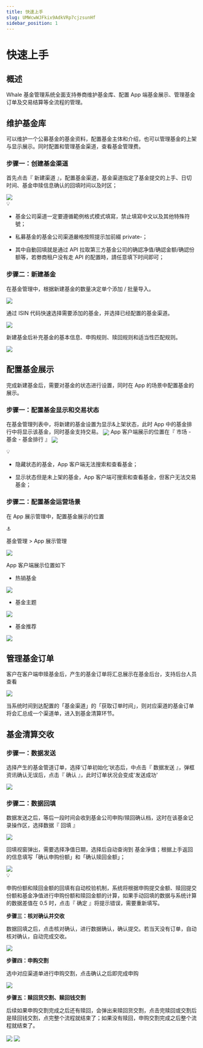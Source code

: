 ```yaml
---
title: 快速上手
slug: UMWcwWJFkix9AdkVRp7cjzsunHf
sidebar_position: 1
---
```



# 快速上手

## 概述

Whale 基金管理系统全面支持券商维护基金库、配置 App 端基金展示、管理基金订单及交易结算等全流程的管理。

## 维护基金库

可以维护一个公募基金的基金资料，配置基金主体和介绍，也可以管理基金的上架与显示展示。同时配置和管理基金渠道，查看基金管理费。

### <b>步骤一：创建基金渠道</b>

首先点击『 新建渠道 』，配置基金渠道，基金渠道指定了基金提交的上手、日切时间、基金申赎信息确认的回填时间以及时区；

<img src="/assets/NcS0b7TvBoRj9fxDAg2crCxUnGd.png" src-width="3252" src-height="1708" align="center"/>

<div class="callout callout-bg-3 callout-border-3">
<div class='callout-emoji'>💡</div>
<ul>
<li><p>基金公司渠道一定要遵循範例格式模式填寫，禁止填寫中文以及其他特殊符號；</p>
</li>
<li><p>私募基金的基金公司渠道嚴格按照提示加前綴 private-；</p>
</li>
<li><p>其中自動回填就是通过 API 拉取第三方基金公司的确認净值/确認金额/确認份额等，若劵商租户没有走 API 的配置時，請任意填下时间即可；</p>
</li>
</ul>
</div>

### <b>步骤二：新建基金</b>

在基金管理中，根据新建基金的数量决定单个添加 / 批量导入。

<img src="/assets/BkQ7biLKBopMHxxfvBac0bg1n1g.png" src-width="3220" src-height="1714" align="center"/>

通过 ISIN 代码快速选择需要添加的基金，并选择已经配置的基金渠道。

<img src="/assets/Bnitb3hUzoNhAyx91F0cUIjrn1e.png" src-width="3232" src-height="1714" align="center"/>

新建基金后补充基金的基本信息、申购规则、赎回规则和适当性匹配规则。

<img src="/assets/G9mabDRtfoNjyZxvBkEcn75vnIS.png" src-width="3248" src-height="1720" align="center"/>

## 配置基金展示

完成新建基金后，需要对基金的状态进行设置，同时在 App 的场景中配置基金的展示。

### <b>步骤一：配置基金显示和交易状态</b>

在基金管理列表中，将新建的基金设置为显示&上架状态，此时 App 中的基金排行中将显示该基金，同时基金支持交易。
<img src="/assets/IEWTbgafhoFICMxdLrOc6llTnPF.png" src-width="3234" src-height="1716" align="center"/>
App 客户端展示的位置在『 市场 - 基金 - 基金排行 』
<img src="/assets/WCmsbhUTfo1q52xlMAQc5dfGnYc.png" src-width="696" src-height="1206" align="center"/>

<div class="callout callout-bg-3 callout-border-3">
<div class='callout-emoji'>💡</div>
<ul>
<li><p>隐藏状态的基金，App 客户端无法搜索和查看基金；</p>
</li>
<li><p>显示状态但是未上架的基金，App 客户端可搜索和查看基金，但客户无法交易基金；</p>
</li>
</ul>
</div>

### <b>步骤二：配置基金运营场景</b>

在 App 展示管理中，配置基金展示的位置

<div class="callout callout-bg-6 callout-border-6">
<div class='callout-emoji'>⚓</div>
<p>基金管理 &gt; App 展示管理</p>
</div>

<img src="/assets/VBihbyFgwo6mfux5iAecDj0FnSf.png" src-width="3238" src-height="1756" align="center"/>

App 客户端展示位置如下
<div class="flex gap-3 columns-3" column-size="3">
<div class="w-[33%]" width-ratio="33">
<ul>
<li>热销基金</li>
</ul>
<img src="/assets/EzpMbLSoio7Tkgxge1Bc4mKynih.png" src-width="958" src-height="1722" align="center"/>

</div>
<div class="w-[33%]" width-ratio="33">
<ul>
<li>基金主题</li>
</ul>
<img src="/assets/EfUabfsm9oO724xyIXpcXeP1n2g.png" src-width="686" src-height="1482" align="center"/>
</div>
<div class="w-[33%]" width-ratio="33">
<ul>
<li>基金推荐</li>
</ul>
<img src="/assets/QW2qbmLSAodGmHxUXdlcObbFnId.png" src-width="830" src-height="1756" align="center"/>

</div>
</div>

## 管理基金订单

客户在客户端申赎基金后，产生的基金订单将汇总展示在基金后台，支持后台人员查看

<img src="/assets/Nl7vbeNcToj2BmxX3dBczdGenvb.png" src-width="1280" src-height="746" align="center"/>

当系统时间到达配置的「基金渠道」的「获取订单时间」，则对应渠道的基金订单将会汇总成一个渠道单，进入到基金清算环节。

## 基金清算交收

### <b>步骤一：数据发送</b>

选择产生的基金管道订单，选择‘订单初始化’状态后，中点击『 数据发送 』，弹框资讯确认无误后，点击『 确认 』，此时订单状况会变成'发送成功'

<img src="/assets/GmKtb7dEBo1zgBxH5zKcVMPenBd.png" src-width="1280" src-height="749" align="center"/>

### <b>步骤二：数据回填</b>

数据发送之后，等后一段时间会收到基金公司申购/赎回确认档，这时在该基金记录操作区，选择数据『 回填 』

<img src="/assets/EIKUbY85Vojlpyx64Axcc6wznuf.png" src-width="1280" src-height="681" align="center"/>

回填视窗弹出，需要选择净值日期，选择后自动查询到 基金淨值；根据上手返回的信息填写「确认申购份额」和「确认赎回金额」；

<img src="/assets/QNkabby56oZAC7xXqE4cbCw2nUf.png" src-width="3296" src-height="1764" align="center"/>

<div class="callout callout-bg-3 callout-border-3">
<div class='callout-emoji'>💡</div>
<p>申购份额和赎回金额的回填有自动校验机制，系统将根据申购提交金额、赎回提交份额和基金净值进行申购份额和赎回金额的计算，如果手动回填的数据与系统计算的数据差值在 0.5 时，点击『 确定 』将提示错误，需要重新填写。</p>
</div>

<b>步骤三：核对确认并交收</b>

数据回填之后，点击核对确认，进行数据确认，确认提交。若当天没有订单，自动核对确认，自动完成交收。

<img src="/assets/GDnUbvmGIopJhdxFfnjcuKBZndx.png" src-width="1280" src-height="546" align="center"/>

<b>步骤四：申购交割</b>

选中对应渠道单进行申购交割，点击确认之后即完成申购

<img src="/assets/LTVxbaiHTo7JLBxHhsuc7GaMnvb.png" src-width="1280" src-height="643" align="center"/>

<b>步骤五：赎回货交割、赎回钱交割</b>

后续如果申购交割完成之后还有赎回，会弹出来赎回货交割，点击完赎回或交割后是赎回钱交割，点完整个流程就结束了；如果没有赎回，申购交割完成之后整个流程就结束了。

<img src="/assets/UTKIbmaeuoc6Dwxskrhct9uInjc.png" src-width="1280" src-height="633" align="center"/>

<img src="/assets/TxSPbvr2voBd3Fxrpp7cZ2vCnCf.png" src-width="1280" src-height="628" align="center"/>

